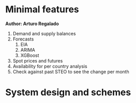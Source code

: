 # Minimal features
**Author: Arturo Regalado**

1. Demand and supply balances
2. Forecasts
   1. EIA
   2. ARIMA
   3. XGBoost
3. Spot prices and futures
4. Availability for per country analysis
5. Check against past STEO to see the change per month

# System design and schemes